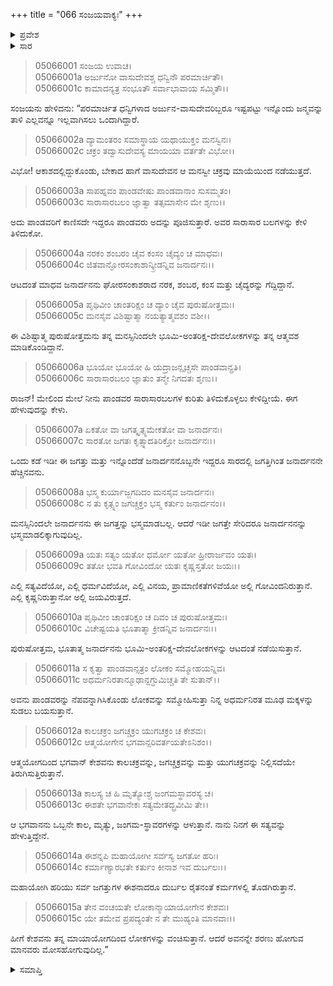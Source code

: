 +++
title = "066 ಸಂಜಯವಾಕ್ಯಃ"
+++

<details><summary>ಪ್ರವೇಶ</summary>


।।   ಓಂ ಓಂ ನಮೋ ನಾರಾಯಣಾಯ।।   ಶ್ರೀ ವೇದವ್ಯಾಸಾಯ ನಮಃ ।।

ಶ್ರೀ ಕೃಷ್ಣದ್ವೈಪಾಯನ ವೇದವ್ಯಾಸ ವಿರಚಿತ  

**ಶ್ರೀ ಮಹಾಭಾರತ**

**ಉದ್ಯೋಗ ಪರ್ವ**

**ಯಾನಸಂಧಿ ಪರ್ವ**

**ಅಧ್ಯಾಯ 66**

</details>


<details><summary>ಸಾರ</summary>

“ಸಾರದಲ್ಲಿ ಜಗತ್ತಿಗಿಂತ ಜನಾರ್ದನನೇ ಹೆಚ್ಚಿನವನು” ಎಂದು ಕೃಷ್ಣನ ರೂಪದಲ್ಲಿದ್ದ ಭಗವಂತನ ಸ್ವರೂಪವನ್ನು ಸಂಜಯನು ಧೃತರಾಷ್ಟ್ರನಿಗೆ ಉಪದೇಶಿಸಿದುದು (1-15).

</details>



> 05066001 ಸಂಜಯ ಉವಾಚ।  
05066001a ಅರ್ಜುನೋ ವಾಸುದೇವಶ್ಚ ಧನ್ವಿನೌ ಪರಮಾರ್ಚಿತೌ।  
05066001c ಕಾಮಾದನ್ಯತ್ರ ಸಂಭೂತೌ ಸರ್ವಾಭಾವಾಯ ಸಮ್ಮಿತೌ।।

ಸಂಜಯನು ಹೇಳಿದನು: “ಪರಮಾರ್ಚಿತ ಧನ್ವಿಗಳಾದ ಅರ್ಜುನ-ವಾಸುದೇವರಿಬ್ಬರೂ ಇಷ್ಟಪಟ್ಟು ಇನ್ನೊಂದು ಜನ್ಮವನ್ನು ತಾಳಿ ಎಲ್ಲವನ್ನೂ ಇಲ್ಲವಾಗಿಸಲು ಒಂದಾಗಿದ್ದಾರೆ.

> 05066002a ದ್ಯಾಮಂತರಂ ಸಮಾಸ್ಥಾಯ ಯಥಾಯುಕ್ತಂ ಮನಸ್ವಿನಃ।  
05066002c ಚಕ್ರಂ ತದ್ವಾಸುದೇವಸ್ಯ ಮಾಯಯಾ ವರ್ತತೇ ವಿಭೋ।।

ವಿಭೋ! ಆಕಾಶದಲ್ಲಿದ್ದುಕೊಂಡು, ಬೇಕಾದ ಹಾಗೆ ವಾಸುದೇವನ ಆ ಮನಸ್ವೀ ಚಕ್ರವು ಮಾಯೆಯಿಂದ ನಡೆಯುತ್ತದೆ.

> 05066003a ಸಾಪಹ್ನವಂ ಪಾಂಡವೇಷು ಪಾಂಡವಾನಾಂ ಸುಸಮ್ಮತಂ।  
05066003c ಸಾರಾಸಾರಬಲಂ ಜ್ಞಾತ್ವಾ ತತ್ಸಮಾಸೇನ ಮೇ ಶೃಣು।।

ಅದು ಪಾಂಡವರಿಗೆ ಕಾಣಿಸದೇ ಇದ್ದರೂ ಪಾಂಡವರು ಅದನ್ನು ಪೂಜಿಸುತ್ತಾರೆ. ಅವರ ಸಾರಾಸಾರ ಬಲಗಳನ್ನು ಕೇಳಿ ತಿಳಿದುಕೋ.

> 05066004a ನರಕಂ ಶಂಬರಂ ಚೈವ ಕಂಸಂ ಚೈದ್ಯಂ ಚ ಮಾಧವಃ।  
05066004c ಜಿತವಾನ್ಘೋರಸಂಕಾಶಾನ್ಕ್ರೀಡನ್ನಿವ ಜನಾರ್ದನಃ।।

ಆಟದಂತೆ ಮಾಧವ ಜನಾರ್ದನನು ಘೋರಸಂಕಾಶರಾದ ನರಕ, ಶಂಬರ, ಕಂಸ ಮತ್ತು ಚೈದ್ಯರನ್ನು ಗೆದ್ದಿದ್ದಾನೆ.

> 05066005a ಪೃಥಿವೀಂ ಚಾಂತರಿಕ್ಷಂ ಚ ದ್ಯಾಂ ಚೈವ ಪುರುಷೋತ್ತಮಃ।  
05066005c ಮನಸೈವ ವಿಶಿಷ್ಟಾತ್ಮಾ ನಯತ್ಯಾತ್ಮವಶಂ ವಶೀ।।

ಈ ವಿಶಿಷ್ಟಾತ್ಮ ಪುರುಷೋತ್ತಮನು ತನ್ನ ಮನಸ್ಸಿನಿಂದಲೇ ಭೂಮಿ-ಅಂತರಿಕ್ಷ-ದೇವಲೋಕಗಳನ್ನು ತನ್ನ ಆತ್ಮವಶ ಮಾಡಿಕೊಂಡಿದ್ದಾನೆ.

> 05066006a ಭೂಯೋ ಭೂಯೋ ಹಿ ಯದ್ರಾಜನ್ಪೃಚ್ಚಸೇ ಪಾಂಡವಾನ್ಪ್ರತಿ।  
05066006c ಸಾರಾಸಾರಬಲಂ ಜ್ಞಾತುಂ ತನ್ಮೇ ನಿಗದತಃ ಶೃಣು।।

ರಾಜನ್! ಮೇಲಿಂದ ಮೇಲೆ ನೀನು ಪಾಂಡವರ ಸಾರಾಸಾರಬಲಗಳ ಕುರಿತು ತಿಳಿದುಕೊಳ್ಳಲು ಕೇಳಿದ್ದೀಯೆ. ಈಗ ಹೇಳುವುದನ್ನು ಕೇಳು.

> 05066007a ಏಕತೋ ವಾ ಜಗತ್ಕೃತ್ಸ್ನಮೇಕತೋ ವಾ ಜನಾರ್ದನಃ।  
05066007c ಸಾರತೋ ಜಗತಃ ಕೃತ್ಸ್ನಾದತಿರಿಕ್ತೋ ಜನಾರ್ದನಃ।।

ಒಂದು ಕಡೆ ಇಡೀ ಈ ಜಗತ್ತು ಮತ್ತು ಇನ್ನೊಂದೆಡೆ ಜನಾರ್ದನನೊಬ್ಬನೇ ಇದ್ದರೂ ಸಾರದಲ್ಲಿ ಜಗತ್ತಿಗಿಂತ ಜನಾರ್ದನನೇ ಹೆಚ್ಚಿನವನು.

> 05066008a ಭಸ್ಮ ಕುರ್ಯಾಜ್ಜಗದಿದಂ ಮನಸೈವ ಜನಾರ್ದನಃ।   
05066008c ನ ತು ಕೃತ್ಸ್ನಂ ಜಗಚ್ಚಕ್ತಂ ಭಸ್ಮ ಕರ್ತುಂ ಜನಾರ್ದನಂ।।

ಮನಸ್ಸಿನಿಂದಲೇ ಜನಾರ್ದನನು ಈ ಜಗತ್ತನ್ನು ಭಸ್ಮಮಾಡಬಲ್ಲ. ಆದರೆ ಇಡೀ ಜಗತ್ತೇ ಸೇರಿದರೂ ಜನಾರ್ದನನನ್ನು ಭಸ್ಮಮಾಡಲಿಕ್ಕಾಗುವುದಿಲ್ಲ.

> 05066009a ಯತಃ ಸತ್ಯಂ ಯತೋ ಧರ್ಮೋ ಯತೋ ಹ್ರೀರಾರ್ಜವಂ ಯತಃ।  
05066009c ತತೋ ಭವತಿ ಗೋವಿಂದೋ ಯತಃ ಕೃಷ್ಣಸ್ತತೋ ಜಯಃ।।

ಎಲ್ಲಿ ಸತ್ಯವಿದೆಯೋ, ಎಲ್ಲಿ ಧರ್ಮವಿದೆಯೋ, ಎಲ್ಲಿ ವಿನಯ, ಪ್ರಾಮಾಣಿಕತೆಗಳಿವೆಯೋ ಅಲ್ಲಿ ಗೋವಿಂದನಿರುತ್ತಾನೆ. ಎಲ್ಲಿ ಕೃಷ್ಣನಿರುತ್ತಾನೋ ಅಲ್ಲಿ ಜಯವಿರುತ್ತದೆ.

> 05066010a ಪೃಥಿವೀಂ ಚಾಂತರಿಕ್ಷಂ ಚ ದಿವಂ ಚ ಪುರುಷೋತ್ತಮಃ।   
05066010c ವಿಚೇಷ್ಟಯತಿ ಭೂತಾತ್ಮಾ ಕ್ರೀಡನ್ನಿವ ಜನಾರ್ದನಃ।।

ಪುರುಷೋತ್ತಮ, ಭೂತಾತ್ಮ ಜನಾರ್ದನನು ಭೂಮಿ-ಅಂತರಿಕ್ಷ-ದೇವಲೋಕಗಳನ್ನು ಆಟದಂತೆ ನಡೆಯಿಸುತ್ತಾನೆ.

> 05066011a ಸ ಕೃತ್ವಾ ಪಾಂಡವಾನ್ಸತ್ರಂ ಲೋಕಂ ಸಮ್ಮೋಹಯನ್ನಿವ।  
05066011c ಅಧರ್ಮನಿರತಾನ್ಮೂಢಾನ್ದಗ್ಧುಮಿಚ್ಚತಿ ತೇ ಸುತಾನ್।।

ಅವನು ಪಾಂಡವರನ್ನು ನೆಪವನ್ನಾಗಿಸಿಕೊಂಡು ಲೋಕವನ್ನು ಸಮ್ಮೋಹಿಸುತ್ತಾ ನಿನ್ನ ಅಧರ್ಮನಿರತ ಮೂಢ ಮಕ್ಕಳನ್ನು ಸುಡಲು ಬಯಸುತ್ತಾನೆ.

> 05066012a ಕಾಲಚಕ್ರಂ ಜಗಚ್ಚಕ್ರಂ ಯುಗಚಕ್ರಂ ಚ ಕೇಶವಃ।  
05066012c ಆತ್ಮಯೋಗೇನ ಭಗವಾನ್ಪರಿವರ್ತಯತೇಽನಿಶಂ।।

ಆತ್ಮಯೋಗದಿಂದ ಭಗವಾನ್ ಕೇಶವನು ಕಾಲಚಕ್ರವನ್ನು, ಜಗಚ್ಚಕ್ರವನ್ನು ಮತ್ತು ಯುಗಚಕ್ರವನ್ನು ನಿಲ್ಲಿಸದೆಯೇ ತಿರುಗಿಸುತ್ತಿರುತ್ತಾನೆ.

> 05066013a ಕಾಲಸ್ಯ ಚ ಹಿ ಮೃತ್ಯೋಶ್ಚ ಜಂಗಮಸ್ಥಾವರಸ್ಯ ಚ।  
05066013c ಈಶತೇ ಭಗವಾನೇಕಃ ಸತ್ಯಮೇತದ್ಬ್ರವೀಮಿ ತೇ।।

ಆ ಭಗವಾನನು ಒಬ್ಬನೇ ಕಾಲ, ಮೃತ್ಯು, ಜಂಗಮ-ಸ್ಥಾವರಗಳನ್ನು ಆಳುತ್ತಾನೆ. ನಾನು ನಿನಗೆ ಈ ಸತ್ಯವನ್ನು ಹೇಳುತ್ತಿದ್ದೇನೆ.

> 05066014a ಈಶನ್ನಪಿ ಮಹಾಯೋಗೀ ಸರ್ವಸ್ಯ ಜಗತೋ ಹರಿಃ।  
05066014c ಕರ್ಮಾಣ್ಯಾರಭತೇ ಕರ್ತುಂ ಕೀನಾಶ ಇವ ದುರ್ಬಲಃ।।

ಮಹಾಯೋಗಿ ಹರಿಯು ಸರ್ವ ಜಗತ್ತುಗಳ ಈಶನಾದರೂ ದುರ್ಬಲ ರೈತನಂತೆ ಕರ್ಮಗಳಲ್ಲಿ ತೊಡಗಿರುತ್ತಾನೆ.

> 05066015a ತೇನ ವಂಚಯತೇ ಲೋಕಾನ್ಮಾಯಾಯೋಗೇನ ಕೇಶವಃ।  
05066015c ಯೇ ತಮೇವ ಪ್ರಪದ್ಯಂತೇ ನ ತೇ ಮುಹ್ಯಂತಿ ಮಾನವಾಃ।।

ಹೀಗೆ ಕೇಶವನು ತನ್ನ ಮಾಯಾಯೋಗದಿಂದ ಲೋಕಗಳನ್ನು ವಂಚಿಸುತ್ತಾನೆ. ಆದರೆ ಅವನನ್ನೇ ಶರಣು ಹೋಗುವ ಮಾನವರು ಮೋಸಹೋಗುವುದಿಲ್ಲ.”


<details><summary>ಸಮಾಪ್ತಿ</summary>


ಇತಿ ಶ್ರೀ ಮಹಾಭಾರತೇ ಉದ್ಯೋಗ ಪರ್ವಣಿ ಯಾನಸಂಧಿ ಪರ್ವಣಿ ಸಂಜಯವಾಕ್ಯೇ ಷಟ್‌ಷಷ್ಟಿತಮೋಽಧ್ಯಾಯಃ।  
ಇದು ಶ್ರೀ ಮಹಾಭಾರತದಲ್ಲಿ ಉದ್ಯೋಗ ಪರ್ವದಲ್ಲಿ ಯಾನಸಂಧಿ ಪರ್ವದಲ್ಲಿ ಸಂಜಯವಾಕ್ಯದಲ್ಲಿ ಅರವತ್ತಾರನೆಯ ಅಧ್ಯಾಯವು.

</details>
